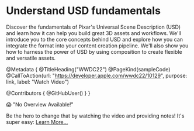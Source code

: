 # Understand USD fundamentals

Discover the fundamentals of Pixar's Universal Scene Description (USD) and learn how it can help you build great 3D assets and workflows. We'll introduce you to the core concepts behind USD and explore how you can integrate the format into your content creation pipeline. We'll also show you how to harness the power of USD by using composition to create flexible and versatile assets.

@Metadata {
   @TitleHeading("WWDC22")
   @PageKind(sampleCode)
   @CallToAction(url: "https://developer.apple.com/wwdc22/10129", purpose: link, label: "Watch Video")

   @Contributors {
      @GitHubUser(<replace this with your GitHub handle>)
   }
}

😱 "No Overview Available!"

Be the hero to change that by watching the video and providing notes! It's super easy:
 [Learn More…](https://wwdcnotes.github.io/WWDCNotes/documentation/wwdcnotes/contributing)

